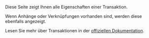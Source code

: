 Diese Seite zeigt Ihnen alle Eigenschaften einer Transaktion.

Wenn Anhänge oder Verknüpfungen vorhanden sind, werden diese ebenfalls angezeigt.

Lesen Sie mehr über Transaktionen in der [offiziellen Dokumentation](https://firefly-iii.readthedocs.io/en/latest/concepts/transactions.html).